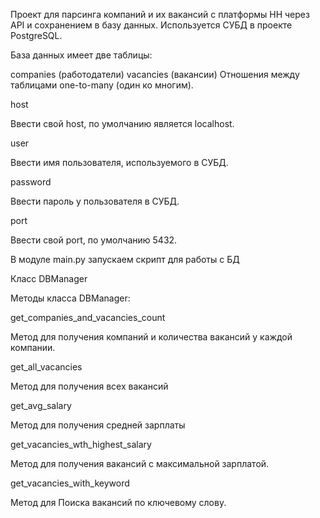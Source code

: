 Проект для парсинга компаний и их вакансий с платформы HH через API и сохранением в базу данных. Используется СУБД в проекте PostgreSQL.


База данных имеет две таблицы:

companies (работодатели)
vacancies (вакансии)
Отношения между таблицами one-to-many (один ко многим).


host

Ввести свой host, по умолчанию является localhost.

user

Ввести имя пользователя, используемого в СУБД.

password

Ввести пароль у пользователя в СУБД.

port

Ввести свой port, по умолчанию 5432.

В модуле main.py запускаем скрипт для работы с БД

Класс DBManager

Методы класса DBManager:

get_companies_and_vacancies_count

Метод для получения компаний и количества вакансий у каждой компании.

get_all_vacancies

Метод для получения всех вакансий

get_avg_salary

Метод для получения средней зарплаты

get_vacancies_wth_highest_salary

Метод для получения вакансий с максимальной зарплатой.

get_vacancies_with_keyword

Метод для Поиска вакансий по ключевому слову.

